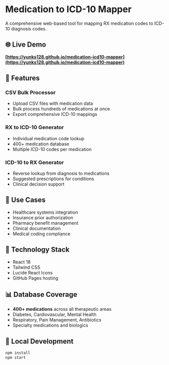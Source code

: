 # Medication to ICD-10 Mapper

A comprehensive web-based tool for mapping RX medication codes to ICD-10 diagnosis codes.

## 🌐 Live Demo
**[https://yunks128.github.io/medication-icd10-mapper](https://yunks128.github.io/medication-icd10-mapper)**

## 🎯 Features

### CSV Bulk Processor
- Upload CSV files with medication data
- Bulk process hundreds of medications at once
- Export comprehensive ICD-10 mappings

### RX to ICD-10 Generator  
- Individual medication code lookup
- 400+ medication database
- Multiple ICD-10 codes per medication

### ICD-10 to RX Generator
- Reverse lookup from diagnosis to medications
- Suggested prescriptions for conditions
- Clinical decision support

## 🏥 Use Cases
- Healthcare systems integration
- Insurance prior authorization
- Pharmacy benefit management
- Clinical documentation
- Medical coding compliance

## 🚀 Technology Stack
- React 18
- Tailwind CSS
- Lucide React Icons
- GitHub Pages hosting

## 📊 Database Coverage
- **400+ medications** across all therapeutic areas
- Diabetes, Cardiovascular, Mental Health
- Respiratory, Pain Management, Antibiotics
- Specialty medications and biologics

## 🔧 Local Development

```bash
npm install
npm start